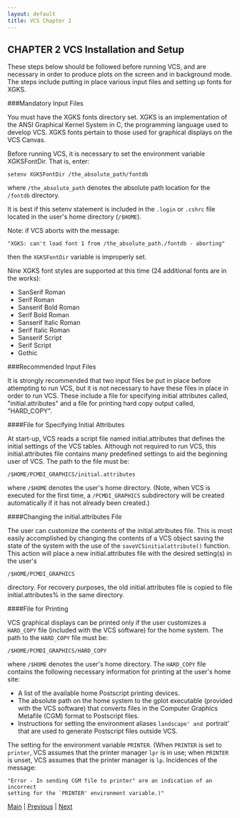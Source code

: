```yaml
---
layout: default
title: VCS Chapter 2
---
```


##  CHAPTER 2 VCS Installation and Setup

These steps below should be followed before running VCS, and are necessary in order to produce plots on the screen and in background mode. The steps include putting in place various input files and setting up fonts for XGKS.

###Mandatory Input Files

You must have the XGKS fonts directory set. XGKS is an implementation of the ANSI Graphical Kernel System in C, the programming language used to develop VCS. XGKS fonts pertain to those used for graphical displays on the VCS Canvas.

Before running VCS, it is necessary to set the environment variable XGKSFontDir. That is, enter:

~~~
setenv XGKSFontDir /the_absolute_path/fontdb
~~~

where `/the_absolute_path` denotes the absolute path location for the `/fontdb` directory.

It is best if this setenv statement is included in the `.login` or `.cshrc` file located in the user's home directory (`/$HOME`).

Note: if VCS aborts with the message:

~~~
"XGKS: can't load font 1 from /the_absolute_path./fontdb - aborting"
~~~

then the `XGKSFontDir` variable is improperly set.

Nine XGKS font styles are supported at this time (24 additional fonts are in the works):

  * SanSerif Roman 
  * Serif Roman 
  * Sanserif Bold Roman 
  * Serif Bold Roman 
  * Sanserif Italic Roman 
  * Serif Italic Roman 
  * Sanserif Script 
  * Serif Script 
  * Gothic 

###Recommended Input Files

It is strongly recommended that two input files be put in place before attempting to run VCS, but it is not necessary to have these files in place in order to run VCS. These include a file for specifying initial attributes called, "initial.attributes" and a file for printing hard copy output called, "HARD_COPY".

####File for Specifying Initial Attributes

At start-up, VCS reads a script file named initial.attributes that defines the initial settings of the VCS tables. Although not required to run VCS, this initial.attributes file contains many predefined settings to aid the beginning user of VCS. The path to the file must be:

~~~
/$HOME/PCMDI_GRAPHICS/initial.attributes
~~~

where `/$HOME` denotes the user's home directory. (Note, when VCS is executed for the first time, a `/PCMDI_GRAPHICS` subdirectory will be created automatically if it has not already been created.)

####Changing the initial.attributes File

The user can customize the contents of the initial.attributes file. This is most easily accomplished by changing the contents of a VCS object saving the state of the system with the use of the `saveVCSinitialattribute()` function.  This action will place a new initial.attributes file with the desired setting(s) in the user's

~~~
/$HOME/PCMDI_GRAPHICS
~~~

directory. For recovery purposes, the old initial.attributes file is copied to file initial.attributes% in the same directory.

####File for Printing

VCS graphical displays can be printed only if the user customizes a `HARD_COPY` file (included with the VCS software) for the home system. The path to the `HARD_COPY` file must be:

~~~
/$HOME/PCMDI_GRAPHICS/HARD_COPY
~~~

where `/$HOME` denotes the user's home directory. The `HARD_COPY` file contains the following necessary information for printing at the user's home site:

  * A list of the available home Postscript printing devices. 
  * The absolute path on the home system to the gplot executable (provided with the VCS software) that converts files in the Computer Graphics Metafile (CGM) format to Postscript files. 
  * Instructions for setting the environment aliases `landscape' and `portrait' that are used to generate Postscript files outside VCS. 

The setting for the environment variable `PRINTER`. (When `PRINTER` is set to `printer`, VCS assumes that the printer manager `lpr` is in use; when `PRINTER` is unset, VCS assumes that the printer manager is `lp`. Incidences of the message:

~~~
"Error - In sending CGM file to printer" are an indication of an incorrect
setting for the `PRINTER' environment variable.)"
~~~

[Main](vcs.html) \| [Previous](vcs-1.html) \| [Next](vcs-3.html)


